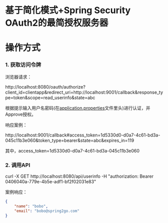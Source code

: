 基于简化模式+Spring Security OAuth2的最简授权服务器
======

# 操作方式

### 1. 获取访问令牌

浏览器请求：

http://localhost:8080/oauth/authorize?client_id=clientapp&redirect_uri=http://localhost:9001/callback&response_type=token&scope=read_userinfo&state=abc

根据提示输入用户名密码(在[application.properties](src/main/resources/application.properties)文件里头)进行认证，并Approve授权。

响应案例：

http://localhost:9001/callback#access_token=1d5330d0-d0a7-4c61-bd3a-045c11b3e060&token_type=bearer&state=abc&expires_in=119

其中，access_token=1d5330d0-d0a7-4c61-bd3a-045c11b3e060
### 2. 调用API

curl -X GET http://localhost:8080/api/userinfo -H "authorization: Bearer 0406040a-779e-4b5e-adf1-bf2f02031e83"

案例响应：

```json
{
    "name": "bobo",
    "email": "bobo@spring2go.com"
}
```